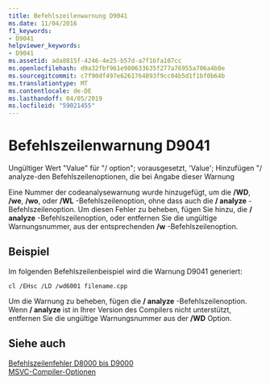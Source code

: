 ```yaml
---
title: Befehlszeilenwarnung D9041
ms.date: 11/04/2016
f1_keywords:
- D9041
helpviewer_keywords:
- D9041
ms.assetid: ada8815f-4246-4e25-b57d-a7f16fa107cc
ms.openlocfilehash: d9a32fbf961e980633635f277a76955a706a4b0e
ms.sourcegitcommit: c7f90df497e6261764893f9cc04b5d1f1bf0b64b
ms.translationtype: MT
ms.contentlocale: de-DE
ms.lasthandoff: 04/05/2019
ms.locfileid: "59021455"
---
```

# <a name="command-line-warning-d9041"></a>Befehlszeilenwarnung D9041

Ungültiger Wert "Value" für "/ option"; vorausgesetzt, 'Value'; Hinzufügen "/ analyze-den Befehlszeilenoptionen, die bei Angabe dieser Warnung

Eine Nummer der codeanalysewarnung wurde hinzugefügt, um die **/WD**, **/we**, **/wo**, oder **/WL** -Befehlszeilenoption, ohne dass auch die **/ analyze** -Befehlszeilenoption. Um diesen Fehler zu beheben, fügen Sie hinzu, die **/ analyze** -Befehlszeilenoption, oder entfernen Sie die ungültige Warnungsnummer, aus der entsprechenden **/w** -Befehlszeilenoption.

## <a name="example"></a>Beispiel

Im folgenden Befehlszeilenbeispiel wird die Warnung D9041 generiert:

```
cl /EHsc /LD /wd6001 filename.cpp
```

Um die Warnung zu beheben, fügen die **/ analyze** -Befehlszeilenoption. Wenn **/ analyze** ist in Ihrer Version des Compilers nicht unterstützt, entfernen Sie die ungültige Warnungsnummer aus der **/WD** Option.

## <a name="see-also"></a>Siehe auch

[Befehlszeilenfehler D8000 bis D9000](../../error-messages/tool-errors/command-line-errors-d8000-through-d9999.md)<br/>
[MSVC-Compiler-Optionen](../../build/reference/compiler-options.md)